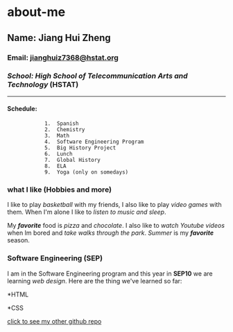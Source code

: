 # about-me

## Name: Jiang Hui Zheng


### Email: jianghuiz7368@hstat.org


### _School: High School of Telecommunication Arts and Technology_ (HSTAT)


---


#### Schedule: 

               
                1.  Spanish
                2.  Chemistry
                3.  Math
                4.  Software Engineering Program
                5.  Big History Project
                6.  Lunch
                7.  Global History
                8.  ELA
                9.  Yoga (only on somedays)
               
                
### what I like (Hobbies and more)


I like to play _basketball_ with my friends, I also like to play _video games_ with them. When I'm alone I like to _listen to music and sleep_.


My **_favorite_** food is _pizza_ and _chocolate_. I also like to _watch Youtube videos_ when Im bored and _take walks through the park_. _Summer_ is my **_favorite_** season.


### Software Engineering (SEP)


I am in the Software Engineering program and this year in **SEP10** we are learning _web design_. Here are the thing we've learned so far:


*HTML


*CSS


[click to see my other github repo](https://github.com/jianghuiz7368?tab=repositories)